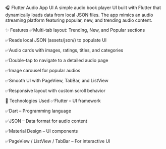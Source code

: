 🎧 Flutter Audio App UI
A simple audio book player UI built with Flutter that dynamically loads data from local JSON files. The app mimics an audio streaming platform featuring popular, new, and trending audio content.

✨ Features
✅Multi-tab layout: Trending, New, and Popular sections

✅Reads local JSON (assets/json/) to populate UI

✅Audio cards with images, ratings, titles, and categories

✅Double-tap to navigate to a detailed audio page

✅Image carousel for popular audios

✅Smooth UI with PageView, TabBar, and ListView

✅Responsive layout with custom scroll behavior

🧰 Technologies Used
✅Flutter – UI framework

✅Dart – Programming language

✅JSON – Data format for audio content

✅Material Design – UI components

✅PageView / ListView / TabBar – For interactive UI
